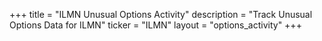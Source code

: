 +++
title = "ILMN Unusual Options Activity"
description = "Track Unusual Options Data for ILMN"
ticker = "ILMN"
layout = "options_activity"
+++

